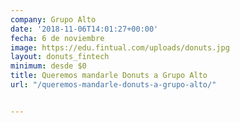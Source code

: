 ```yaml
---
company: Grupo Alto
date: '2018-11-06T14:01:27+00:00'
fecha: 6 de noviembre
image: https://edu.fintual.com/uploads/donuts.jpg
layout: donuts_fintech
minimum: desde $0
title: Queremos mandarle Donuts a Grupo Alto
url: "/queremos-mandarle-donuts-a-grupo-alto/"


---
```

